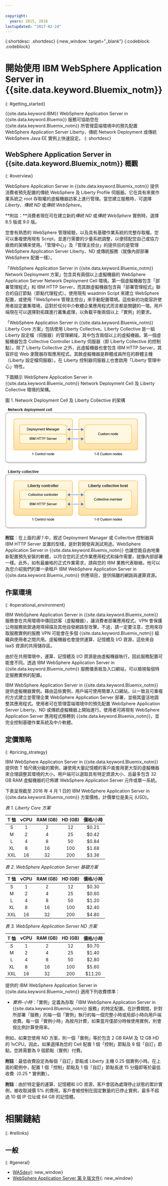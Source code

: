 ```yaml
---

copyright:
  years: 2015, 2016
lastupdated: "2017-02-24"
---
```


{:shortdesc: .shortdesc}
{:new_window: target="_blank"}
{:codeblock: .codeblock}

# 開始使用 IBM WebSphere Application Server in {{site.data.keyword.Bluemix_notm}}
{: #getting_started}

{{site.data.keyword.IBM}} WebSphere Application Server in {{site.data.keyword.Bluemix}} 服務可協助您在 {{site.data.keyword.Bluemix_notm}} 所管理雲端環境中的預先配置 WebSphere Application Server Liberty、傳統 Network Deployment 或傳統 WebSphere Java EE 實例上快速設定。
{: shortdesc}

## WebSphere Application Server in {{site.data.keyword.Bluemix_notm}} 概觀
{: #overview}

WebSphere Application Server in {{site.data.keyword.Bluemix_notm}} 提供消費者預先配置的傳統 WebSphere 及 Liberty Profile 伺服器。它在具有來賓作業系統之 root 存取權的虛擬機器訪客上進行管理。當您建立服務時，可選擇 *Liberty*、*傳統 ND* 或*傳統 WebSphere*。

**附註：**消費者現在可在建立新的*傳統 ND* 或*傳統 WebSphere* 實例時，選擇 8.5 版或 9.0 版。

您會有熟悉的 WebSphere 管理經驗，以及具有基礎作業系統的完整存取權。您可以重複使用現有 Script，並進行需要的少量系統調整，以便搭配您自己或協力廠商的架構來使用。「管理中心」及「管理主控台」的提供目的是管理 WebSphere Application Server Liberty、ND 或傳統服務（就像內部部署 WebSphere 配置一樣）。

「WebSphere Application Server in {{site.data.keyword.Bluemix_notm}} Network Deployment 方案」包含具有兩個以上虛擬機器的 WebSphere Application Server Network Deployment Cell 環境。第一個虛擬機器包含「部署管理程式」和 IBM HTTP Server，而其餘虛擬機器包含與「部署管理程式」聯合的自訂節點（節點代理程式）。使用現有 wsadmin Script 來建立 WebSphere 配置，或使用「WebSphere 管理主控台」來手動配置環境。這些新的功能容許使用者設定叢集環境，這對於任何中介軟體企業應用程式而言都是關鍵的一環。用戶端現在可以選擇對拓蹼進行叢集處理，以負載平衡兩個以上「實例」的要求。

「WebSphere Application Server in {{site.data.keyword.Bluemix_notm}} Liberty Core 方案」包括使用 Liberty Collective。Liberty Collective 是一組 Liberty 設定檔（伺服器）的管理網域，其中包含兩個以上的虛擬機器。第一個虛擬機器包含 Collective Controller Liberty 伺服器（即 Liberty Collective 的控制點）。除了 Liberty Collective 之外，此虛擬機器也會包含 IBM HTTP Server，其容許從 Web 瀏覽器存取應用程式。其餘虛擬機器是群體成員所在的群體主機（Liberty 設定檔伺服器）。在 Liberty 控制器伺服器上也會啟用「Liberty 管理中心」特性。

下圖顯示 WebSphere Application Server in {{site.data.keyword.Bluemix_notm}} Network Deployment Cell 及 Liberty Collective 環境的架構。

圖 1. Network Deployment Cell 及 Liberty Collective 的架構

![圖 1. Network Deployment Cell 及 Liberty Collective 的架構](images/CellCollectiveDiagram.gif)

**附註**：在上面的*圖 1* 中，敘述 Deployment Manager 或 Collective 控制器與 IBM HTTP Server 並置的型樣，是針對開發與測試用途。WebSphere Application Server in {{site.data.keyword.Bluemix_notm}} 也讓您能自由地重新配置預先安裝的軟體，以符合您的正式作業應用程式和操作需要，就像內部部署一樣。此外，如有最嚴格的正式作業需求，請與您的 IBM 業務代表聯絡，他可以為您介紹我們的單一承租戶 IBM WebSphere Application Server in {{site.data.keyword.Bluemix_notm}} 供應項目，提供隔離的網路與運算資源。


## 作業環境
{: #operational_environment}

IBM WebSphere Application Server in {{site.data.keyword.Bluemix_notm}} 服務會在共用環境中傳回訪客（虛擬機器），讓消費者部署應用程式。VPN 會保護公用服務抵禦通用埠掃描及其他自發網路型攻擊。不過，請一定要注意，您用來存取服務實例的服務 VPN
可能會在多個 {{site.data.keyword.Bluemix_notm}} 組織與使用者之間共用。虛擬機器也會提供運算、記憶體及 I/O 資源，這些來自 IaaS 資源的共用儲存區。

由於在共用環境中，運算、記憶體及 I/O 資源是由虛擬機器執行，因此服務配置可能會不同。透過 IBM WebSphere Application Server in {{site.data.keyword.Bluemix_notm}} 服務儀表板及入口網站，可以檢視每個特定服務實例的配置。

IBM WebSphere Application Server in {{site.data.keyword.Bluemix_notm}} 提供虛擬機器實例。藉由這些實例，用戶端可使用簡單入口網站，以一致且可重複的方式建立並管理企業 WebSphere Application Server 部署，並極其靈活地調整其應用程式。使用者可在管理雲端環境中的預先配置 WebSphere Application Server Liberty、ND 或傳統虛擬機器上開始進行。使用者可將現有 WebSphere Application Server 應用程式移轉到 {{site.data.keyword.Bluemix_notm}}，並完全控制基礎作業系統及中介軟體。

## 定價策略
{: #pricing_strategy}

IBM WebSphere Application Server in {{site.data.keyword.Bluemix_notm}} 提供依 T 恤尺碼分級的實例，讓使用大量記憶體的客戶能套用更大型的虛擬機器來合理調整其環境的大小。用戶端可以選取具有特定資源大小、且最多包含 32 GB RAM 虛擬機器的已佈建 WebSphere Application Server 元件或單一系統。

下表呈現截至 2016 年 4 月 1 日的 IBM WebSphere Application Server in {{site.data.keyword.Bluemix_notm}} 方案價格，計價單位是美元 (USD)。

*表 1. Liberty Core 方案*

| **T 恤** | **vCPU** | **RAM (GB)** | **HD (GB)** | **價格/小時** |       
|:-------------:|:----------:|:--------------:|:-------------:|:--------------:|
| S | 1 | 2 | 12 | $0.21 |
| M | 2 | 4 | 25 | $0.42 |
| L | 4 | 8 | 50 | $0.84 |
| XL | 8 | 16 | 100 | $1.68 |
| XXL | 16 | 32 | 200 | $3.36 |

*表 2. WebSphere Application Server 基礎方案*

| **T 恤** | **vCPU** | **RAM (GB)** | **HD (GB)** | **價格/小時** |       
|:-------------:|:----------:|:--------------:|:-------------:|:--------------:|
| S | 1 | 2 | 12 | $0.30 |
| M | 2 | 4 | 25 | $0.60 |
| L | 4 | 8 | 50 | $1.20 |
| XL | 8 | 16 | 100 | $2.40 |
| XXL | 16 | 32 | 200 | $4.80 |

*表 3. WebSphere Application Server ND 方案*

| **T 恤** | **vCPU** | **RAM (GB)** | **HD (GB)** | **價格/小時** |       
|:-------------:|:----------:|:--------------:|:-------------:|:--------------:|
| S | 1 | 2 | 12 | $0.70 |
| M | 2 | 4 | 25 | $1.40 |
| L | 4 | 8 | 50 | $2.80 |
| XL | 8 | 16 | 100 | $5.60 |
| XXL | 16 | 32 | 200 | $11.20 |

<p></p>

提供的 IBM WebSphere Application Server in {{site.data.keyword.Bluemix_notm}} 適用下列收費標準：

*  *實例-小時*：「實例」定義為存取「IBM WebSphere Application Server in {{site.data.keyword.Bluemix_notm}} 服務」的特定配置。在計費期間，針對所部署「服務」的每一個「實例」執行的每一個完整小時或局部小時向用戶端收費。每一個「實例小時」為按月計費，如果當月僅部分時候使用實例，則會按比例計算使用率。

例如，如果您使用 ND 方案，則一個「實例」等於包含 2 GB RAM 及 12 GB HD 的 1vCPU。因此，如果選擇為您的 Cell 配置 1 個「控制」節點及 8 個「自訂」節點，您將需要為 9 個節點（實例）付費。

**附註**：最低收費設定為每個「自訂」節點或 Liberty 主機 0.25 個實例小時。在上面的範例中，配置 1 個「控制」節點及 1 個「自訂」節點長達 15 分鐘即等於最低收費（0.25 * 實例數）。

**附註**：由於特定量的運算、記憶體和 I/O 資源，客戶會因為處理停止狀態的累計實例，被收取減價 5% 的費用。客戶會被控制在固定數量的已停止實例，最多不超過 10 個 IP 位址或 64 GB 的記憶體。

# 相關鏈結
{: #rellinks}
## 一般
{: #general}
* [WASdev](https://developer.ibm.com/wasdev/){: new_window}
* [WebSphere Application Server 第 9 版文件](http://www.ibm.com/support/knowledgecenter/SSEQTP_9.0.0/as_ditamaps/was900_welcome_base.html){: new_window}
